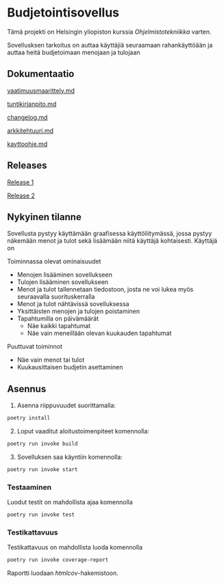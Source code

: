 # Budjetointisovellus

Tämä projekti on Helsingin yliopiston kurssia *Ohjelmistotekniikka* varten.

Sovellusksen tarkoitus on auttaa käyttäjiä seuraamaan rahankäyttöään ja auttaa heitä budjetoimaan menojaan ja tulojaan

## Dokumentaatio

[vaatimuusmaarittely.md](https://github.com/T-Marenk/ot-harjoitustyo/blob/main/dokumentaatio/vaatimusmaarittely.md)

[tuntikirjanpito.md](https://github.com/T-Marenk/ot-harjoitustyo/blob/main/dokumentaatio/tuntikirjapito.md)

[changelog.md](https://github.com/T-Marenk/ot-harjoitustyo/blob/main/dokumentaatio/changelog.md)

[arkkitehtuuri.md](https://github.com/T-Marenk/ot-harjoitustyo/blob/main/dokumentaatio/arkkitehtuuri.md)

[kayttoohje.md](https://github.com/T-Marenk/ot-harjoitustyo/blob/main/dokumentaatio/kayttoohje.md)

## Releases

[Release 1](https://github.com/T-Marenk/ot-harjoitustyo/releases/tag/viikko5)

[Release 2](https://github.com/T-Marenk/ot-harjoitustyo/releases/tag/viikko6)

## Nykyinen tilanne

Sovellusta pystyy käyttämään graafisessa käyttöliitymässä, jossa pystyy näkemään menot ja tulot sekä lisäämään niitä käyttäjä kohtaisesti. Käyttäjä on 

Toiminnassa olevat ominaisuudet

- Menojen lisääminen sovellukseen
- Tulojen lisääminen sovellukseen
- Menot ja tulot tallennetaan tiedostoon, josta ne voi lukea myös seuraavalla suorituskerralla
- Menot ja tulot nähtävissä sovelluksessa
- Yksittäisten menojen ja tulojen poistaminen
- Tapahtumilla on päivämäärät
  - Näe kaikki tapahtumat
  - Näe vain meneillään olevan kuukauden tapahtumat 

Puuttuvat toiminnot

- Näe vain menot tai tulot
- Kuukausittaisen budjetin asettaminen

## Asennus

1. Asenna riippuvuudet suorittamalla:

```bash
poetry install
```

2. Loput vaaditut aloitustoimenpiteet komennolla:

```bash
poetry run invoke build
```

3. Sovelluksen saa käyntiin komennolla:

```bash
poetry run invoke start
```

### Testaaminen

Luodut testit on mahdollista ajaa komennolla

```bash
poetry run invoke test
```

### Testikattavuus

Testikattavuus on mahdollista luoda komennolla

```bash
poetry run invoke coverage-report
```

Raportti luodaan _htmlcov_-hakemistoon.
